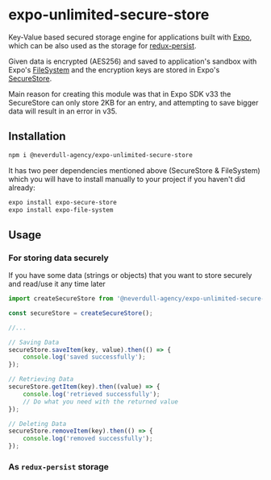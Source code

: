 # expo-unlimited-secure-store

Key-Value based secured storage engine for applications built with [Expo](https://expo.io), which can be also used as the storage for [redux-persist](https://github.com/rt2zz/redux-persist).

Given data is encrypted (AES256) and saved to application's sandbox with Expo's [FileSystem](https://docs.expo.io/versions/latest/sdk/filesystem/) and the encryption keys are stored in Expo's [SecureStore](https://docs.expo.io/versions/latest/sdk/securestore/).

Main reason for creating this module was that in Expo SDK v33 the SecureStore can only store 2KB for an entry, and attempting to save bigger data will result in an error in v35.

## Installation

```bash
npm i @neverdull-agency/expo-unlimited-secure-store
```

It has two peer dependencies mentioned above (SecureStore & FileSystem) which you will have to install manually to your project if you haven't did already:

```bash
expo install expo-secure-store
expo install expo-file-system
```

## Usage

### For storing data securely

If you have some data (strings or objects) that you want to store securely and read/use it any time later

```js
import createSecureStore from '@neverdull-agency/expo-unlimited-secure-store';

const secureStore = createSecureStore();

//...

// Saving Data
secureStore.saveItem(key, value).then(() => {
	console.log('saved successfully');
});

// Retrieving Data
secureStore.getItem(key).then((value) => {
	console.log('retrieved successfully');
	// Do what you need with the returned value
});

// Deleting Data
secureStore.removeItem(key).then(() => {
	console.log('removed successfully');
});
```

### As `redux-persist` storage
